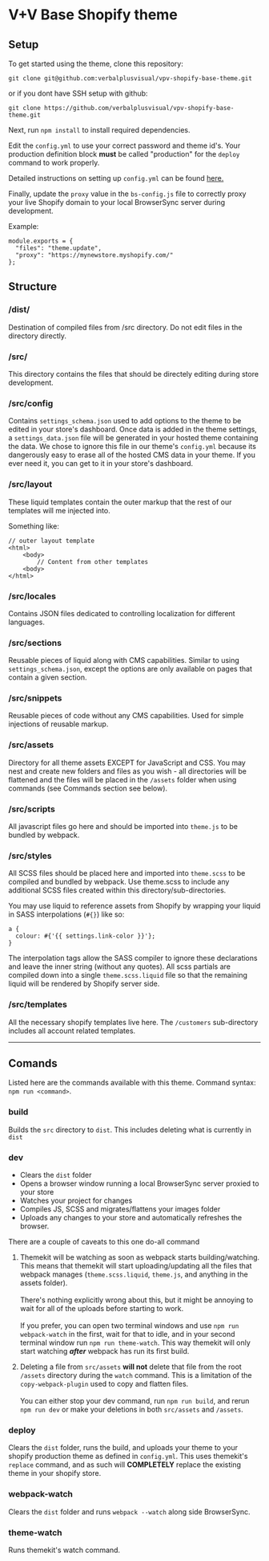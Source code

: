 # V+V Base Shopify theme

## Setup

To get started using the theme, clone this repository:

`git clone git@github.com:verbalplusvisual/vpv-shopify-base-theme.git`

or if you dont have SSH setup with github:

`git clone https://github.com/verbalplusvisual/vpv-shopify-base-theme.git`

Next, run `npm install` to install required dependencies.

Edit the `config.yml` to use your correct password and theme id's. Your production definition block **must** be called "production" for the `deploy` command to work properly.

Detailed instructions on setting up `config.yml` can be found [here.](https://shopify.github.io/themekit/configuration)

Finally, update the `proxy` value in the `bs-config.js` file to correctly proxy your live Shopify domain to your local BrowserSync server during development.

Example:

```
module.exports = {
  "files": "theme.update",
  "proxy": "https://mynewstore.myshopify.com/"
};
```

## Structure

### /dist/
Destination of compiled files from /src directory. Do not edit files in the directory directly.

### /src/
This directory contains the files that should be directely editing during store development.

### /src/config
Contains `settings_schema.json` used to add options to the theme to be edited in your store's dashboard. Once data is added in the theme settings, a `settings_data.json` file will be generated in your hosted theme containing the data. We chose to ignore this file in our theme's `config.yml` because its dangerously easy to erase all of the hosted CMS data in your theme. If you ever need it, you can get to it in your store's dashboard.

### /src/layout
These liquid templates contain the outer markup that the rest of our templates will me injected into.

Something like:

```
// outer layout template
<html>
    <body>
        // Content from other templates
    <body>
</html>
```

### /src/locales
Contains JSON files dedicated to controlling localization for different languages.

### /src/sections
Reusable pieces of liquid along with CMS capabilities. Similar to using `settings_schema.json`, except the options are only available on pages that contain a given section.

### /src/snippets
Reusable pieces of code without any CMS capabilities. Used for simple injections of reusable markup.

### /src/assets
Directory for all theme assets EXCEPT for JavaScript and CSS. You may nest and create new folders and files as you wish - all directories will be flattened and the files will be placed in the `/assets` folder when using commands (see Commands section see below).

### /src/scripts
All javascript files go here and should be imported into `theme.js` to be bundled by webpack.

### /src/styles
All SCSS files should be placed here and imported into `theme.scss` to be compiled and bundled by webpack. Use theme.scss to include any additional SCSS files created within this directory/sub-directories.

You may use liquid to reference assets from Shopify by wrapping your liquid in SASS interpolations (`#{}`) like so:

```
a {
  colour: #{'{{ settings.link-color }}'};
}
```

The interpolation tags allow the SASS compiler to ignore these declarations and leave the inner string (without any quotes). All scss partials are compiled down into a single `theme.scss.liquid` file so that the remaining liquid will be rendered by Shopify server side.

### /src/templates
All the necessary shopify templates live here. The `/customers` sub-directory includes all account related templates.

***

## Comands
Listed here are the commands available with this theme. Command syntax: `npm run <command>`.

### build
Builds the `src` directory to `dist`. This includes deleting what is currently in `dist`

### dev
- Clears the `dist` folder
- Opens a browser window running a local BrowserSync server proxied to your store
- Watches your project for changes
- Compiles JS, SCSS and migrates/flattens your images folder
- Uploads any changes to your store and automatically refreshes the browser.

There are a couple of caveats to this one do-all command
1. Themekit will be watching as soon as webpack starts building/watching. This means that themekit will start uploading/updating all the files that webpack manages (`theme.scss.liquid`, `theme.js`, and anything in the assets folder). <br><br>There's nothing explicitly wrong about this, but it might be annoying to wait for all of the uploads before starting to work.<br><br>If you prefer, you can open two terminal windows and use `npm run webpack-watch` in the first, wait for that to idle, and in your second terminal window run `npm run theme-watch`. This way themekit will only start watching **_after_** webpack has run its first build.

2. Deleting a file from `src/assets` **will not** delete that file from the root `/assets` directory during the `watch` command. This is a limitation of the `copy-webpack-plugin` used to copy and flatten files.<br><br>You can either stop your dev command, run `npm run build`, and rerun `npm run dev` or make your deletions in both `src/assets` and `/assets`.

### deploy

Clears the `dist` folder, runs the build, and uploads your theme to your shopify production theme as defined in `config.yml`. This uses themekit's `replace` command, and as such will **COMPLETELY** replace the existing theme in your shopify store.

### webpack-watch
Clears the `dist` folder and runs `webpack --watch` along side BrowserSync.

### theme-watch
Runs themekit's watch command.
